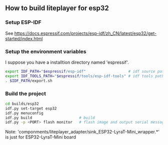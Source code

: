 ## How to build liteplayer for esp32

### Setup ESP-IDF

See https://docs.espressif.com/projects/esp-idf/zh_CN/latest/esp32/get-started/index.html 

### Setup the environment variables

I suppose you have a installtion directory named 'espressif'.

``` bash
export IDF_PATH="$espressif/esp-idf"                   # idf source path
export IDF_TOOLS_PATH="$espressif/tools/esp-idf-tools" # idf tools path, see https://docs.espressif.com/projects/esp-idf/en/latest/esp32/get-started/index.html#customizing-the-tools-installation-path
. $IDF_PATH/export.sh
```

### Build the project

``` bash
cd builds/esp32
idf.py set-target esp32
idf.py menuconfig
idf.py build                     # build
idf.py -p <PORT> flash monitor   # flash image and output serial message to monitor
```

Note: 'componments/liteplayer_adapter/sink_ESP32-LyraT-Mini_wrapper.*' is just for ESP32-LyraT-Mini board
